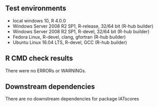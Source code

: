 ## Test environments
* local windows 10, R 4.0.0
* Windows Server 2008 R2 SP1, R-release, 32/64 bit (R-hub builder)
* Windows Server 2008 R2 SP1, R-devel, 32/64 bit (R-hub builder)
* Fedora Linux, R-devel, clang, gfortran (R-hub builder)
* Ubuntu Linux 16.04 LTS, R-devel, GCC (R-hub builder)

## R CMD check results
There were no ERRORs or WARNINGs. 

## Downstream dependencies
There are no downstream dependencies for package IATscores